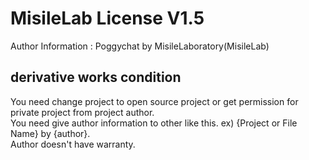 # MisileLab License V1.5

Author Information : Poggychat by MisileLaboratory(MisileLab)

## derivative works condition

You need change project to open source project or get permission for private project from project author.  
You need give author information to other like this. ex) {Project or File Name} by {author}.  
Author doesn't have warranty.  